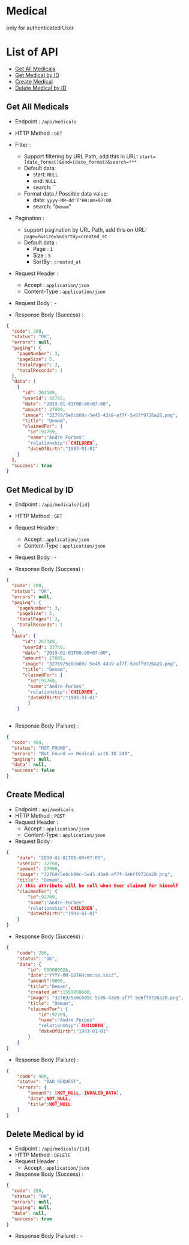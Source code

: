 
# Medical
only for authenticated User

# List of API
- [Get All Medicals](#get-all-medicals)
- [Get Medical by ID](#get-medical-by-id)
- [Create Medical](#create-medical)
- [Delete Medical by ID](#delete-medical-by-id)

## Get All Medicals

- Endpoint : `/api/medicals`
- HTTP Method : `GET`
- Filter : 
    - Support filtering by URL Path, add this in URL: `start=[date_format]&end=[date_format]&search=***`
    - Default data:
        - start: `NULL`
        - end: `NULL`
        - search: ``
    - Format data / Possible data value:
        - date: `yyyy-MM-dd'T'HH:mm+07:00`
        - search: "`Demam`"
- Pagination : 
    - support pagination by URL Path, add this on URL: `page=P&size=S&sortBy=created_at`
    - Default data :
        - Page : `1`
        - Size : `5`
        - SortBy : `created_at`

- Request Header : 
    - Accept : `application/json`
    - Content-Type : `application/json`
- Request Body : -

- Response Body (Success) :

```json
{
  "code": 200,
  "status": "OK",
  "errors": null,
  "paging": {
    "pageNumber": 3,
    "pageSize": 5,
    "totalPages": 3,
    "totalRecords": 1
  },
  "data": [
    {
      "id": 262149,
      "userId": 32769,
      "date": "2019-01-01T00:00+07:00",
      "amount": 27000,
      "image": "32769/5e0cb09c-5e45-43a9-af7f-5e6ff9726a28.png",
      "title": "Demam",
      "claimedFor": {
		"id":92769,
		"name":"Andre Forbes"
		"relationship":`CHILDREN`,
		"dateOfBirth":"1993-01-01"
	}
  ],
  "success": true
}
```

## Get Medical by ID
- Endpoint : `/api/medicals/{id}`
- HTTP Method : `GET`
- Request Header : 
    - Accept : `application/json`
    - Content-Type : `application/json`
- Request Body : -

- Response Body (Success) :

```json
{
  "code": 200,
  "status": "OK",
  "errors": null,
  "paging": {
    "pageNumber": 3,
    "pageSize": 5,
    "totalPages": 3,
    "totalRecords": 1
  },
  "data": {
      "id": 262149,
      "userId": 32769,
      "date": "2019-01-01T00:00+07:00",
      "amount": 27000,
      "image": "32769/5e0cb09c-5e45-43a9-af7f-5e6ff9726a28.png",
      "title": "Demam",
      "claimedFor": {
		"id":92769,
		"name":"Andre Forbes"
		"relationship":`CHILDREN`,
		"dateOfBirth":"1993-01-01"
	    }
    }
  
```
- Response Body (Failure) :

```json
{
  "code": 404,
  "status": "NOT_FOUND",
  "errors": "Not Found => Medical with ID 249",
  "paging": null,
  "data": null,
  "success": false
}
```

## Create Medical
- Endpoint : `api/medicals`
- HTTP Method : `POST`
- Request Header : 
    - Accept : `application/json`
    - Content-Type : `application/json`
- Request Body : 
```json
{
    "date": "2019-01-01T00:00+07:00",
    "userId": 32769,
    "amount": 27000,
    "image": "32769/5e0cb09c-5e45-43a9-af7f-5e6ff9726a28.png",
    "title": "Demam",
    // this attribute will be null when User claimed for himself
    "claimedFor": {
		"id":92769,
		"name":"Andre Forbes"
		"relationship":`CHILDREN`,
		"dateOfBirth":"1993-01-01"
	}
}
```

- Response Body (Success) :

```json
{
    "code": 200,
    "status": "OK",
    "data": {
        "id": 500000026,
        "date":"YYYY-MM-DDTHH:mm:ss.sssZ",
        "amount":9000,
        "title":"Demam",
        "created_at":1559058600,
        "image": "32769/5e0cb09c-5e45-43a9-af7f-5e6ff9726a28.png",
        "title": "Demam",
        "claimedFor": {
    		"id":92769,
    		"name":"Andre Forbes"
    		"relationship":`CHILDREN`,
    		"dateOfBirth":"1993-01-01"
    	}
    }
}
```

- Response Body (Failure) :

```json
{
    "code": 400,
    "status": "BAD_REQUEST",
    "errors": {
        "amount": [NOT_NULL, INVALID_DATA],
        "date":NOT_NULL,
        "title":NOT_NULL
    }
}
```
## Delete Medical by id

- Endpoint : `/api/medicals/{id}`
- HTTP Method : `DELETE`
- Request Header : 
    - Accept : `application/json`
- Response Body (Success) :

```json
{
  "code": 200,
  "status": "OK",
  "errors": null,
  "paging": null,
  "data": null,
  "success": true
}
```
- Response Body (Failure) : -